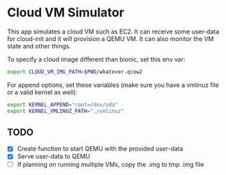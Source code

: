 # Cloud VM Simulator

This app simulates a cloud VM such as EC2. It can receive some user-data for cloud-init and it will provision a 
QEMU VM. It can also monitor the VM state and other things. 

To specify a cloud image different than bionic, set this env var: 

```sh
export CLOUD_VM_IMG_PATH=$PWD/whatever.qcow2
```

For append options, set these variables (make sure you have a vmlinuz file or a valid kernel as well):

```sh
export KERNEL_APPEND="root=/dev/sda"
export KERNEL_VMLINUZ_PATH="./vmlinuz"
```

## TODO

- [x] Create function to start QEMU with the provided user-data
- [x] Serve user-data to QEMU
- [ ] If planning on running multiple VMs, copy the .img to tmp .img file
